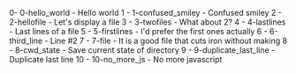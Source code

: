 0- 0-hello_world - Hello world
1 - 1-confused_smiley - Confused smiley
2 - 2-hellofile - Let's display a file
3 - 3-twofiles - What about 2?
4 - 4-lastlines - Last lines of a file
5 - 5-firstlines -  I'd prefer the first ones actually
6 - 6-third_line -  Line #2
7 - 7-file -  It is a good file that cuts iron without making
8 - 8-cwd_state -  Save current state of directory
9 - 9-duplicate_last_line - Duplicate last line 
10 - 10-no_more_js - No more javascript 
